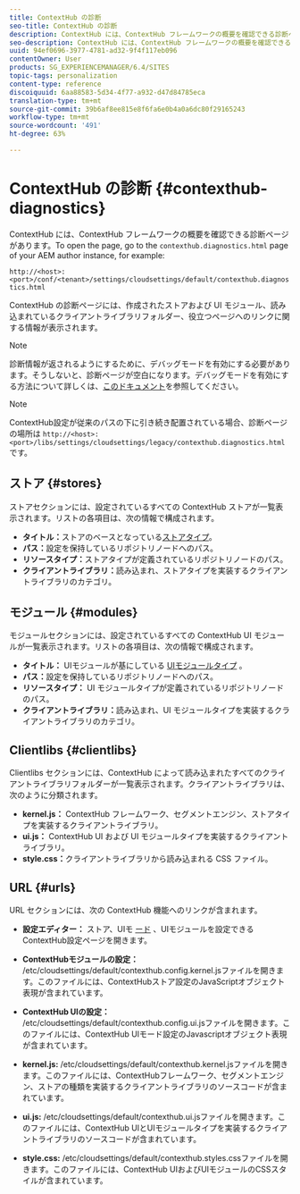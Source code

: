 ```yaml
---
title: ContextHub の診断
seo-title: ContextHub の診断
description: ContextHub には、ContextHub フレームワークの概要を確認できる診断ページがあります
seo-description: ContextHub には、ContextHub フレームワークの概要を確認できる診断ページがあります
uuid: 94ef0696-3977-4781-ad32-9f4f117eb096
contentOwner: User
products: SG_EXPERIENCEMANAGER/6.4/SITES
topic-tags: personalization
content-type: reference
discoiquuid: 6aa88583-5d34-4f77-a932-d47d84785eca
translation-type: tm+mt
source-git-commit: 39b6af8ee815e8f6fa6e0b4a0a6dc80f29165243
workflow-type: tm+mt
source-wordcount: '491'
ht-degree: 63%

---
```



# ContextHub の診断 {#contexthub-diagnostics}

ContextHub には、ContextHub フレームワークの概要を確認できる診断ページがあります。To open the page, go to the `contexthub.diagnostics.html` page of your AEM author instance, for example:

`http://<host>:<port>/conf/<tenant>/settings/cloudsettings/default/contexthub.diagnostics.html`

ContextHub の診断ページには、作成されたストアおよび UI モジュール、読み込まれているクライアントライブラリフォルダー、役立つページへのリンクに関する情報が表示されます。

>[!NOTE]
>
>診断情報が返されるようにするために、デバッグモードを有効にする必要があります。そうしないと、診断ページが空白になります。デバッグモードを有効にする方法について詳しくは、[このドキュメント](/help/sites-administering/contexthub-config.md#debugging-contexthub)を参照してください。

>[!NOTE]
>
>ContextHub設定が従来のパスの下に引き続き配置されている場合、診断ページの場所は `http://<host>:<port>/libs/settings/cloudsettings/legacy/contexthub.diagnostics.html`です。

## ストア {#stores}

ストアセクションには、設定されているすべての ContextHub ストアが一覧表示されます。リストの各項目は、次の情報で構成されます。

* **タイトル：**&#x200B;ストアのベースとなっている[ストアタイプ](/help/sites-developing/ch-samplestores.md)。
* **パス：**&#x200B;設定を保持しているリポジトリノードへのパス。
* **リソースタイプ：**&#x200B;ストアタイプが定義されているリポジトリノードのパス。
* **クライアントライブラリ：**&#x200B;読み込まれ、ストアタイプを実装するクライアントライブラリのカテゴリ。

## モジュール {#modules}

モジュールセクションには、設定されているすべての ContextHub UI モジュールが一覧表示されます。リストの各項目は、次の情報で構成されます。

* **タイトル：** UIモジュールが基にしている [UIモジュールタイプ](/help/sites-developing/ch-samplemodules.md) 。
* **パス：**&#x200B;設定を保持しているリポジトリノードへのパス。
* **リソースタイプ：** UI モジュールタイプが定義されているリポジトリノードのパス。
* **クライアントライブラリ：**&#x200B;読み込まれ、UI モジュールタイプを実装するクライアントライブラリのカテゴリ。

## Clientlibs {#clientlibs}

Clientlibs セクションには、ContextHub によって読み込まれたすべてのクライアントライブラリフォルダーが一覧表示されます。クライアントライブラリは、次のように分類されます。

* **kernel.js：** ContextHub フレームワーク、セグメントエンジン、ストアタイプを実装するクライアントライブラリ。
* **ui.js：** ContextHub UI および UI モジュールタイプを実装するクライアントライブラリ。
* **style.css：**&#x200B;クライアントライブラリから読み込まれる CSS ファイル。

## URL {#urls}

URL セクションには、次の ContextHub 機能へのリンクが含まれます。

* **設定エディター：** ストア、UIモ [ード](/help/sites-administering/contexthub-config.md) 、UIモジュールを設定できるContextHub設定ページを開きます。

* **ContextHubモジュールの設定：** /etc/cloudsettings/default/contexthub.config.kernel.jsファイルを開きます。このファイルには、ContextHubストア設定のJavaScriptオブジェクト表現が含まれています。
* **ContextHub UIの設定：** /etc/cloudsettings/default/contexthub.config.ui.jsファイルを開きます。このファイルには、ContextHub UIモード設定のJavascriptオブジェクト表現が含まれています。
* **kernel.js:** /etc/cloudsettings/default/contexthub.kernel.jsファイルを開きます。このファイルには、ContextHubフレームワーク、セグメントエンジン、ストアの種類を実装するクライアントライブラリのソースコードが含まれています。
* **ui.js:** /etc/cloudsettings/default/contexthub.ui.jsファイルを開きます。このファイルには、ContextHub UIとUIモジュールタイプを実装するクライアントライブラリのソースコードが含まれています。
* **style.css:** /etc/cloudsettings/default/contexthub.styles.cssファイルを開きます。このファイルには、ContextHub UIおよびUIモジュールのCSSスタイルが含まれています。

